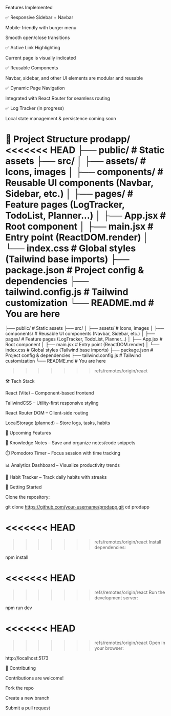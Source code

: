 Features Implemented

✅ Responsive Sidebar + Navbar

Mobile-friendly with burger menu

Smooth open/close transitions

✅ Active Link Highlighting

Current page is visually indicated

✅ Reusable Components

Navbar, sidebar, and other UI elements are modular and reusable

✅ Dynamic Page Navigation

Integrated with React Router for seamless routing

✅ Log Tracker (in progress)

Local state management & persistence coming soon

📂 Project Structure
prodapp/
<<<<<<< HEAD
├── public/ # Static assets
├── src/
│ ├── assets/ # Icons, images
│ ├── components/ # Reusable UI components (Navbar, Sidebar, etc.)
│ ├── pages/ # Feature pages (LogTracker, TodoList, Planner...)
│ ├── App.jsx # Root component
│ ├── main.jsx # Entry point (ReactDOM.render)
│ └── index.css # Global styles (Tailwind base imports)
├── package.json # Project config & dependencies
├── tailwind.config.js # Tailwind customization
└── README.md # You are here
=======
├── public/                   # Static assets
├── src/
│   ├── assets/               # Icons, images
│   ├── components/           # Reusable UI components (Navbar, Sidebar, etc.)
│   ├── pages/                # Feature pages (LogTracker, TodoList, Planner...)
│   ├── App.jsx               # Root component
│   ├── main.jsx              # Entry point (ReactDOM.render)
│   └── index.css             # Global styles (Tailwind base imports)
├── package.json              # Project config & dependencies
├── tailwind.config.js        # Tailwind customization
└── README.md                 # You are here
>>>>>>> refs/remotes/origin/react

🛠️ Tech Stack

React (Vite) – Component-based frontend

TailwindCSS – Utility-first responsive styling

React Router DOM – Client-side routing

LocalStorage (planned) – Store logs, tasks, habits

📌 Upcoming Features

📖 Knowledge Notes – Save and organize notes/code snippets

⏱️ Pomodoro Timer – Focus session with time tracking

📊 Analytics Dashboard – Visualize productivity trends

🧩 Habit Tracker – Track daily habits with streaks

🚀 Getting Started

Clone the repository:

git clone https://github.com/your-username/prodapp.git
cd prodapp

<<<<<<< HEAD
=======

>>>>>>> refs/remotes/origin/react
Install dependencies:

npm install

<<<<<<< HEAD
=======

>>>>>>> refs/remotes/origin/react
Run the development server:

npm run dev

<<<<<<< HEAD
=======

>>>>>>> refs/remotes/origin/react
Open in your browser:

http://localhost:5173

🤝 Contributing

Contributions are welcome!

Fork the repo

Create a new branch

Submit a pull request
